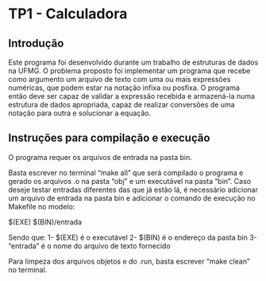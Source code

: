 # TP1 - Calculadora
## Introdução
Este programa foi desenvolvido durante um trabalho de estruturas de dados na UFMG. O problema proposto foi implementar um programa que recebe como argumento um arquivo de texto com uma ou mais expressões numéricas, que podem estar na notação infixa ou posfixa. O programa então deve ser capaz de validar a expressão recebida e armazená-la numa estrutura de dados apropriada, capaz de realizar conversões de uma notação para outra e solucionar a equação.

## Instruções para compilação e execução

O programa requer os arquivos de entrada na pasta bin.

Basta escrever no terminal “make all” que será compilado o programa e gerado os arquivos .o na pasta “obj” e um executável na pasta “bin”. Caso deseje testar entradas diferentes das que já estão lá, é necessário adicionar um arquivo de entrada na pasta bin e adicionar o comando de execução no Makefile no modelo:

$(EXE) $(BIN)/entrada

Sendo que:
1- $(EXE) é o executável
2- $(BIN) é o endereço da pasta bin
3- “entrada” é o nome do arquivo de texto fornecido

Para limpeza dos arquivos objetos e do .run, basta escrever “make clean” no terminal.
